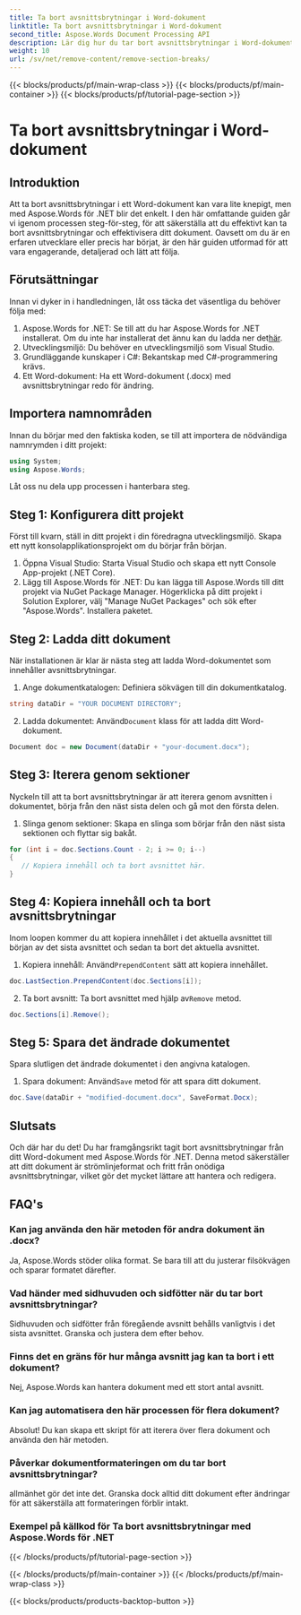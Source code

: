 ```yaml
---
title: Ta bort avsnittsbrytningar i Word-dokument
linktitle: Ta bort avsnittsbrytningar i Word-dokument
second_title: Aspose.Words Document Processing API
description: Lär dig hur du tar bort avsnittsbrytningar i Word-dokument med Aspose.Words för .NET. Denna detaljerade steg-för-steg-guide säkerställer smidig dokumenthantering och redigering.
weight: 10
url: /sv/net/remove-content/remove-section-breaks/
---
```


{{< blocks/products/pf/main-wrap-class >}}
{{< blocks/products/pf/main-container >}}
{{< blocks/products/pf/tutorial-page-section >}}

# Ta bort avsnittsbrytningar i Word-dokument

## Introduktion

Att ta bort avsnittsbrytningar i ett Word-dokument kan vara lite knepigt, men med Aspose.Words för .NET blir det enkelt. I den här omfattande guiden går vi igenom processen steg-för-steg, för att säkerställa att du effektivt kan ta bort avsnittsbrytningar och effektivisera ditt dokument. Oavsett om du är en erfaren utvecklare eller precis har börjat, är den här guiden utformad för att vara engagerande, detaljerad och lätt att följa.

## Förutsättningar

Innan vi dyker in i handledningen, låt oss täcka det väsentliga du behöver följa med:

1.  Aspose.Words for .NET: Se till att du har Aspose.Words for .NET installerat. Om du inte har installerat det ännu kan du ladda ner det[här](https://releases.aspose.com/words/net/).
2. Utvecklingsmiljö: Du behöver en utvecklingsmiljö som Visual Studio.
3. Grundläggande kunskaper i C#: Bekantskap med C#-programmering krävs.
4. Ett Word-dokument: Ha ett Word-dokument (.docx) med avsnittsbrytningar redo för ändring.

## Importera namnområden

Innan du börjar med den faktiska koden, se till att importera de nödvändiga namnrymden i ditt projekt:

```csharp
using System;
using Aspose.Words;
```

Låt oss nu dela upp processen i hanterbara steg.

## Steg 1: Konfigurera ditt projekt

Först till kvarn, ställ in ditt projekt i din föredragna utvecklingsmiljö. Skapa ett nytt konsolapplikationsprojekt om du börjar från början.

1. Öppna Visual Studio: Starta Visual Studio och skapa ett nytt Console App-projekt (.NET Core).
2. Lägg till Aspose.Words för .NET: Du kan lägga till Aspose.Words till ditt projekt via NuGet Package Manager. Högerklicka på ditt projekt i Solution Explorer, välj "Manage NuGet Packages" och sök efter "Aspose.Words". Installera paketet.

## Steg 2: Ladda ditt dokument

När installationen är klar är nästa steg att ladda Word-dokumentet som innehåller avsnittsbrytningar.

1. Ange dokumentkatalogen: Definiera sökvägen till din dokumentkatalog.
```csharp
string dataDir = "YOUR DOCUMENT DIRECTORY";
```
2.  Ladda dokumentet: Använd`Document` klass för att ladda ditt Word-dokument.
```csharp
Document doc = new Document(dataDir + "your-document.docx");
```

## Steg 3: Iterera genom sektioner

Nyckeln till att ta bort avsnittsbrytningar är att iterera genom avsnitten i dokumentet, börja från den näst sista delen och gå mot den första delen.

1. Slinga genom sektioner: Skapa en slinga som börjar från den näst sista sektionen och flyttar sig bakåt.
```csharp
for (int i = doc.Sections.Count - 2; i >= 0; i--)
{
   // Kopiera innehåll och ta bort avsnittet här.
}
```

## Steg 4: Kopiera innehåll och ta bort avsnittsbrytningar

Inom loopen kommer du att kopiera innehållet i det aktuella avsnittet till början av det sista avsnittet och sedan ta bort det aktuella avsnittet.

1.  Kopiera innehåll: Använd`PrependContent` sätt att kopiera innehållet.
```csharp
doc.LastSection.PrependContent(doc.Sections[i]);
```
2.  Ta bort avsnitt: Ta bort avsnittet med hjälp av`Remove` metod.
```csharp
doc.Sections[i].Remove();
```

## Steg 5: Spara det ändrade dokumentet

Spara slutligen det ändrade dokumentet i den angivna katalogen.

1.  Spara dokument: Använd`Save` metod för att spara ditt dokument.
```csharp
doc.Save(dataDir + "modified-document.docx", SaveFormat.Docx);
```

## Slutsats

Och där har du det! Du har framgångsrikt tagit bort avsnittsbrytningar från ditt Word-dokument med Aspose.Words för .NET. Denna metod säkerställer att ditt dokument är strömlinjeformat och fritt från onödiga avsnittsbrytningar, vilket gör det mycket lättare att hantera och redigera.

## FAQ's

### Kan jag använda den här metoden för andra dokument än .docx?
Ja, Aspose.Words stöder olika format. Se bara till att du justerar filsökvägen och sparar formatet därefter.

### Vad händer med sidhuvuden och sidfötter när du tar bort avsnittsbrytningar?
Sidhuvuden och sidfötter från föregående avsnitt behålls vanligtvis i det sista avsnittet. Granska och justera dem efter behov.

### Finns det en gräns för hur många avsnitt jag kan ta bort i ett dokument?
Nej, Aspose.Words kan hantera dokument med ett stort antal avsnitt.

### Kan jag automatisera den här processen för flera dokument?
Absolut! Du kan skapa ett skript för att iterera över flera dokument och använda den här metoden.

### Påverkar dokumentformateringen om du tar bort avsnittsbrytningar?
allmänhet gör det inte det. Granska dock alltid ditt dokument efter ändringar för att säkerställa att formateringen förblir intakt.

### Exempel på källkod för Ta bort avsnittsbrytningar med Aspose.Words för .NET
 
{{< /blocks/products/pf/tutorial-page-section >}}

{{< /blocks/products/pf/main-container >}}
{{< /blocks/products/pf/main-wrap-class >}}

{{< blocks/products/products-backtop-button >}}
